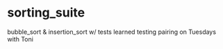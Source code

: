 # sorting_suite
bubble_sort &amp; insertion_sort w/ tests
learned testing pairing on Tuesdays with Toni
